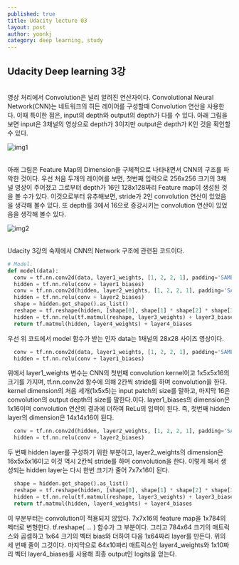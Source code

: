 ```yaml
---
published: true
title: Udacity lecture 03
layout: post
author: yoonkj 
category: deep learning, study
---
```


## Udacity Deep learning 3강
<br>
영상 처리에서 Convolution은 널리 알려진 연산자이다. Convolutional Neural Network(CNN)는 네트워크의 히든 레이어를 구성할때 Convolution 연산을 사용한다. 이때 특이한 점은, input의 depth와 output의 depth가 다를 수 있다. 아래 그림을 보면 input은 3채널의 영상으로 depth가 3이지만 output은 depth가 K인 것을 확인할 수 있다.

![img1](https://i.imgur.com/Gov5CHo.png "con")

<br>
아래 그림은 Feature Map의 Dimension을 구체적으로 나타내면서 CNN의 구조를 파악한 것이다. 우선 처음 두개의 레이어를 보면, 첫번째 입력으로 256x256 크기의 3채널 영상이 주어졌고 그로부터 depth가 16인 128x128짜리 Feature map이 생성된 것을 볼 수가 있다. 이것으로부터 유추해보면, stride가 2인 convolution 연산이 있었음을 생각해 볼수 있다. 또 depth를 3에서 16으로 증강시키는 convolution 연산이 있었음을 생각해 볼수 있다.

![img2](https://i.imgur.com/c65a4Yf.png "conv")

<br>
Udacity 3강의 숙제에서 CNN의 Network 구조에 관련된 코드이다.

```python
# Model.
def model(data):
  conv = tf.nn.conv2d(data, layer1_weights, [1, 2, 2, 1], padding='SAME')
  hidden = tf.nn.relu(conv + layer1_biases)
  conv = tf.nn.conv2d(hidden, layer2_weights, [1, 2, 2, 1], padding='SAME')
  hidden = tf.nn.relu(conv + layer2_biases)
  shape = hidden.get_shape().as_list()
  reshape = tf.reshape(hidden, [shape[0], shape[1] * shape[2] * shape[3]])
  hidden = tf.nn.relu(tf.matmul(reshape, layer3_weights) + layer3_biases)
  return tf.matmul(hidden, layer4_weights) + layer4_biases

```

우선 위 코드에서 model 함수가 받는 인자 data는 1채널의 28x28 사이즈 영상이다. 

```python
  conv = tf.nn.conv2d(data, layer1_weights, [1, 2, 2, 1], padding='SAME')
  hidden = tf.nn.relu(conv + layer1_biases)
```
위에서 layer1_weights 변수는 CNN의 첫번째 convolution kernel이고 1x5x5x16의 크기를 가지며, tf.nn.conv2d 함수에 의해 2칸씩 stride를 하며 convolution을 한다. kernel dimension의 처음 세개(1x5x5)는 input patch의 size를 말하고, 마지막 16은 convolution의 output depth의 size를 말한다.이다. layer1_biases의 dimension은 1x16이며 convolution 연산의 결과에 더하여 ReLu의 입력이 된다. 즉, 첫번째 hidden layer의 dimension은 14x14x16이 된다.

```python
  conv = tf.nn.conv2d(hidden, layer2_weights, [1, 2, 2, 1], padding='SAME')
  hidden = tf.nn.relu(conv + layer2_biases)
```

두 번째 hidden layer를 구성하기 위한 부분이고, layer2_weights의 dimension은 16x5x5x16이고 이것 역시 2칸씩 stride를 하며 convolution을 한다. 이렇게 해서 생성되는 hidden layer는 다시 한번 크기가 줄어 7x7x16이 된다.

```python
  shape = hidden.get_shape().as_list()
  reshape = tf.reshape(hidden, [shape[0], shape[1] * shape[2] * shape[3]])
  hidden = tf.nn.relu(tf.matmul(reshape, layer3_weights) + layer3_biases)
  return tf.matmul(hidden, layer4_weights) + layer4_biases
```

이 부분부터는 convolution이 적용되지 않았다.
7x7x16의 feature map을 1x784의 벡터로 변형한다. tf.reshape( ... ) 함수가 그 부분이다.
그리고 784x64 크기의 매트릭스와 곱셈하고 1x64 크기의 벡터 bias와 더하여 다음 1x64짜리 layer를 만든다. 위의 세 번째 줄이 그것이다. 마지막으로 64x10짜리 매트릭스인 layer4_weights와 1x10짜리 벡터 layer4_biases를 사용해 최종 output인 logits을 얻는다.



